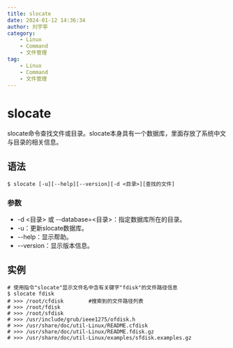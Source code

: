 ```yaml
---
title: slocate
date: 2024-01-12 14:36:34
author: 刘宇亭
category:
    - Linux
    - Command
    - 文件管理
tag:
    - Linux
    - Command
    - 文件管理
---
```

# slocate

slocate命令查找文件或目录。slocate本身具有一个数据库，里面存放了系统中文与目录的相关信息。

## 语法

```shell
$ slocate [-u][--help][--version][-d <目录>][查找的文件]
```

### 参数

- -d <目录> 或 --database=<目录>：指定数据库所在的目录。
- -u：更新slocate数据库。
- --help：显示帮助。
- --version：显示版本信息。

## 实例

```shell
# 使用指令"slocate"显示文件名中含有关键字"fdisk"的文件路径信息
$ slocate fdisk
# >>> /root/cfdisk        #搜索到的文件路径列表
# >>> /root/fdisk
# >>> /root/sfdisk
# >>> /usr/include/grub/ieee1275/ofdisk.h
# >>> /usr/share/doc/util-Linux/README.cfdisk
# >>> /usr/share/doc/util-Linux/README.fdisk.gz
# >>> /usr/share/doc/util-Linux/examples/sfdisk.examples.gz
```
